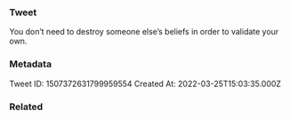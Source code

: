 ### Tweet
You don’t need to destroy someone else’s beliefs in order to validate your own.

### Metadata
Tweet ID: 1507372631799959554
Created At: 2022-03-25T15:03:35.000Z

### Related

